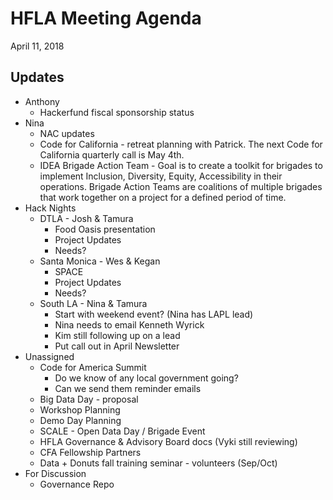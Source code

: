 # HFLA Meeting Agenda
April 11, 2018

## Updates
* Anthony
  * Hackerfund fiscal sponsorship status
* Nina
  * NAC updates
  * Code for California - retreat planning with Patrick.  The next Code for California quarterly call is May 4th.
  * IDEA Brigade Action Team - Goal is to create a toolkit for brigades to implement Inclusion, Diversity, Equity, Accessibility in their operations.  Brigade Action Teams are coalitions of multiple brigades that work together on a project for a defined period of time.
* Hack Nights
  * DTLA - Josh & Tamura
    * Food Oasis presentation
    * Project Updates
    * Needs?
  * Santa Monica - Wes & Kegan
    * SPACE
    * Project Updates
    * Needs?
  * South LA - Nina & Tamura
    * Start with weekend event? (Nina has LAPL lead)
    * Nina needs to email Kenneth Wyrick
    * Kim still following up on a lead
    * Put call out in April Newsletter
* Unassigned
    * Code for America Summit
      * Do we know of any local government going?
      * Can we send them reminder emails 
    * Big Data Day - proposal
    * Workshop Planning
    * Demo Day Planning
    * SCALE - Open Data Day / Brigade Event
    * HFLA Governance & Advisory Board docs (Vyki still reviewing)
    * CFA Fellowship Partners
    * Data + Donuts fall training seminar - volunteers (Sep/Oct)
* For Discussion
  * Governance Repo
